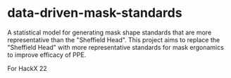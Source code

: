 # data-driven-mask-standards
A statistical model for generating mask shape standards that are more representative than the "Sheffield Head".
This project aims to replace the "Sheffield Head" with more representative standards for mask ergonamics to improve efficacy of PPE.

For HackX 22